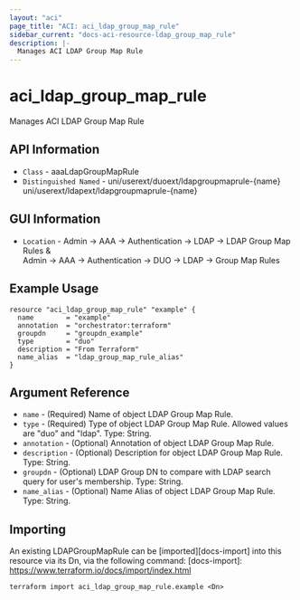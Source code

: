 ```yaml
---
layout: "aci"
page_title: "ACI: aci_ldap_group_map_rule"
sidebar_current: "docs-aci-resource-ldap_group_map_rule"
description: |-
  Manages ACI LDAP Group Map Rule
---
```


# aci_ldap_group_map_rule #

Manages ACI LDAP Group Map Rule

## API Information ##

* `Class` - aaaLdapGroupMapRule
* `Distinguished Named` - uni/userext/duoext/ldapgroupmaprule-{name}
                          uni/userext/ldapext/ldapgroupmaprule-{name}
## GUI Information ##

* `Location` - Admin -> AAA -> Authentication -> LDAP -> LDAP Group Map Rules & <br>Admin -> AAA -> Authentication -> DUO -> LDAP -> Group Map Rules

## Example Usage ##

```hcl
resource "aci_ldap_group_map_rule" "example" {
  name        = "example"
  annotation  = "orchestrator:terraform"
  groupdn     = "groupdn_example"
  type        = "duo"
  description = "From Terraform"
  name_alias  = "ldap_group_map_rule_alias"
}
```

## Argument Reference ##


* `name` - (Required) Name of object LDAP Group Map Rule.
* `type` - (Required) Type of object LDAP Group Map Rule. Allowed values are "duo" and "ldap". Type: String.
* `annotation` - (Optional) Annotation of object LDAP Group Map Rule.
* `description` - (Optional) Description for object LDAP Group Map Rule. Type: String.
* `groupdn` - (Optional) LDAP Group DN to compare with LDAP search query for user's membership. Type: String.
* `name_alias` - (Optional) Name Alias of object LDAP Group Map Rule. Type: String.

## Importing ##

An existing LDAPGroupMapRule can be [imported][docs-import] into this resource via its Dn, via the following command:
[docs-import]: https://www.terraform.io/docs/import/index.html


```
terraform import aci_ldap_group_map_rule.example <Dn>
```